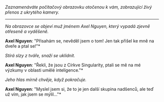 _Zaznamenáváte počítačový obrazovku otočenou k vám, zobrazující živý přenos z ukrytého kamery._

---

_Na obrazovce se objeví muž jménem Axel Nguyen, který vypadá zjevně otřeseně a vyděšeně._

**Axel Nguyen**: "Přisahám se, nevěděl jsem o tom! Jen tak přišel ke mně na dveře a ptal se!"\*

_Stírá slzy z tváře, snaží se uklidnit._

**Axel Nguyen**: "Řekli, že jsou z Církve Singularity, ptali se mě na mé výzkumy v oblasti umělé inteligence."\*

_Jeho hlas mírně chvěje, když pokračuje._

**Axel Nguyen**: "Myslel jsem si, že to je jen další skupina nadšenců, ale teď už vím, jak jsem se mýlil..."\*
